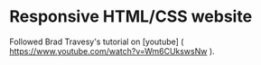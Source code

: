 # Responsive HTML/CSS website

Followed Brad Travesy's tutorial on [youtube] ( https://www.youtube.com/watch?v=Wm6CUkswsNw ).
